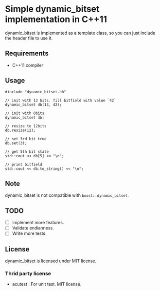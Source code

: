# Simple dynamic_bitset implementation in C++11

dynamic_bitset is implemented as a template class, so you can just include the header file to use it.

## Requirements

* C++11 compiler

## Usage

```
#include "dynamic_bitset.hh"

// init with 13 bits. fill bitfield with value `42`
dynamic_bitset db(13, 42);

// init with 0bits
dynamic_bitset db;

// resize to 12bits
db.resize(12);

// set 3rd bit true
db.set(3);

// get 5th bit state
std::cout << db[5] << "\n";

// print bitfield
std::cout << db.to_string() << "\n";
```

## Note

dynamic_bitset is not compatible with `boost::dynamic_bitset`.

## TODO

* [ ] Implement more features.
* [ ] Validate endianness.
* [ ] Write more tests.

## License

dynamic_bitset is licensed under MIT license.

### Thrid party license

* acutest : For unit test. MIT license.
